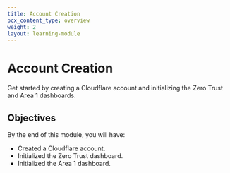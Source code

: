 ```yaml
---
title: Account Creation
pcx_content_type: overview
weight: 2
layout: learning-module
---
```


# Account Creation

Get started by creating a Cloudflare account and initializing the Zero Trust and Area 1 dashboards.

## Objectives

By the end of this module, you will have:

- Created a Cloudflare account.
- Initialized the Zero Trust dashboard.
- Initialized the Area 1 dashboard.
